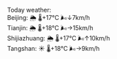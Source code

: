 Today weather:  
Beijing: 🌦   🌡️+17°C 🌬️↓7km/h  
Tianjin: 🌦   🌡️+18°C 🌬️→15km/h  
Shijiazhuang: 🌦   🌡️+17°C 🌬️↑10km/h  
Tangshan: ☀️   🌡️+18°C 🌬️→9km/h  
